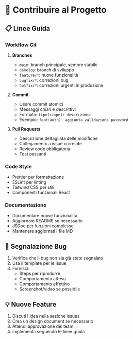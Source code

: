 
# 🤝 Contribuire al Progetto

## 📋 Linee Guida

### Workflow Git

1. **Branches**
   - `main`: branch principale, sempre stabile
   - `develop`: branch di sviluppo
   - `feature/*`: nuove funzionalità
   - `bugfix/*`: correzioni bug
   - `hotfix/*`: correzioni urgenti in produzione

2. **Commit**
   - Usare commit atomici
   - Messaggi chiari e descrittivi
   - Formato: `tipo(scope): descrizione`
   - Esempio: `feat(auth): aggiunta validazione password`

3. **Pull Requests**
   - Descrizione dettagliata delle modifiche
   - Collegamento a issue correlate
   - Review code obbligatoria
   - Test passanti

### Code Style

- Prettier per formattazione
- ESLint per linting
- Tailwind CSS per stili
- Componenti funzionali React

### Documentazione

- Documentare nuove funzionalità
- Aggiornare README se necessario
- JSDoc per funzioni complesse
- Mantenere aggiornati i file MD

## 🐛 Segnalazione Bug

1. Verifica che il bug non sia già stato segnalato
2. Usa il template per le issue
3. Fornisci:
   - Steps per riprodurre
   - Comportamento atteso
   - Comportamento effettivo
   - Screenshot/video se possibile

## 💡 Nuove Feature

1. Discuti l'idea nella sezione Issues
2. Crea un design document se necessario
3. Attendi approvazione del team
4. Implementa seguendo le linee guida

